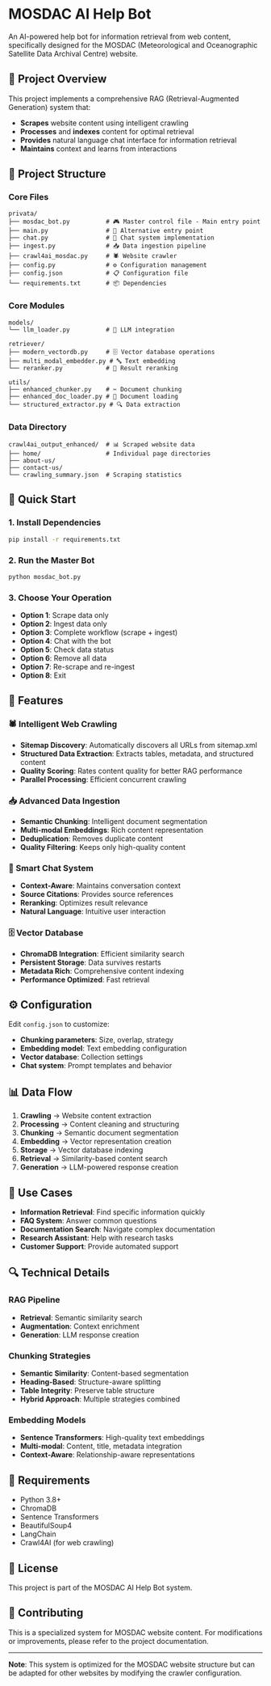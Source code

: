 # MOSDAC AI Help Bot

An AI-powered help bot for information retrieval from web content, specifically designed for the MOSDAC (Meteorological and Oceanographic Satellite Data Archival Centre) website.

## 🎯 Project Overview

This project implements a comprehensive RAG (Retrieval-Augmented Generation) system that:
- **Scrapes** website content using intelligent crawling
- **Processes** and **indexes** content for optimal retrieval
- **Provides** natural language chat interface for information retrieval
- **Maintains** context and learns from interactions

## 📁 Project Structure

### Core Files
```
privata/
├── mosdac_bot.py          # 🎮 Master control file - Main entry point
├── main.py                # 🚀 Alternative entry point
├── chat.py                # 💬 Chat system implementation
├── ingest.py              # 📥 Data ingestion pipeline
├── crawl4ai_mosdac.py     # 🕷️ Website crawler
├── config.py              # ⚙️ Configuration management
├── config.json            # 📋 Configuration file
└── requirements.txt       # 📦 Dependencies
```

### Core Modules
```
models/
└── llm_loader.py          # 🤖 LLM integration

retriever/
├── modern_vectordb.py     # 🗄️ Vector database operations
├── multi_modal_embedder.py # 🔤 Text embedding
└── reranker.py            # 🎯 Result reranking

utils/
├── enhanced_chunker.py    # ✂️ Document chunking
├── enhanced_doc_loader.py # 📄 Document loading
└── structured_extractor.py # 🔍 Data extraction
```

### Data Directory
```
crawl4ai_output_enhanced/  # 📊 Scraped website data
├── home/                  # Individual page directories
├── about-us/
├── contact-us/
└── crawling_summary.json  # Scraping statistics
```

## 🚀 Quick Start

### 1. Install Dependencies
```bash
pip install -r requirements.txt
```

### 2. Run the Master Bot
```bash
python mosdac_bot.py
```

### 3. Choose Your Operation
- **Option 1**: Scrape data only
- **Option 2**: Ingest data only  
- **Option 3**: Complete workflow (scrape + ingest)
- **Option 4**: Chat with the bot
- **Option 5**: Check data status
- **Option 6**: Remove all data
- **Option 7**: Re-scrape and re-ingest
- **Option 8**: Exit

## 🔧 Features

### 🕷️ Intelligent Web Crawling
- **Sitemap Discovery**: Automatically discovers all URLs from sitemap.xml
- **Structured Data Extraction**: Extracts tables, metadata, and structured content
- **Quality Scoring**: Rates content quality for better RAG performance
- **Parallel Processing**: Efficient concurrent crawling

### 📥 Advanced Data Ingestion
- **Semantic Chunking**: Intelligent document segmentation
- **Multi-modal Embeddings**: Rich content representation
- **Deduplication**: Removes duplicate content
- **Quality Filtering**: Keeps only high-quality content

### 💬 Smart Chat System
- **Context-Aware**: Maintains conversation context
- **Source Citations**: Provides source references
- **Reranking**: Optimizes result relevance
- **Natural Language**: Intuitive user interaction

### 🗄️ Vector Database
- **ChromaDB Integration**: Efficient similarity search
- **Persistent Storage**: Data survives restarts
- **Metadata Rich**: Comprehensive content indexing
- **Performance Optimized**: Fast retrieval

## ⚙️ Configuration

Edit `config.json` to customize:
- **Chunking parameters**: Size, overlap, strategy
- **Embedding model**: Text embedding configuration
- **Vector database**: Collection settings
- **Chat system**: Prompt templates and behavior

## 📊 Data Flow

1. **Crawling** → Website content extraction
2. **Processing** → Content cleaning and structuring
3. **Chunking** → Semantic document segmentation
4. **Embedding** → Vector representation creation
5. **Storage** → Vector database indexing
6. **Retrieval** → Similarity-based content search
7. **Generation** → LLM-powered response creation

## 🎯 Use Cases

- **Information Retrieval**: Find specific information quickly
- **FAQ System**: Answer common questions
- **Documentation Search**: Navigate complex documentation
- **Research Assistant**: Help with research tasks
- **Customer Support**: Provide automated support

## 🔍 Technical Details

### RAG Pipeline
- **Retrieval**: Semantic similarity search
- **Augmentation**: Context enrichment
- **Generation**: LLM response creation

### Chunking Strategies
- **Semantic Similarity**: Content-based segmentation
- **Heading-Based**: Structure-aware splitting
- **Table Integrity**: Preserve table structure
- **Hybrid Approach**: Multiple strategies combined

### Embedding Models
- **Sentence Transformers**: High-quality text embeddings
- **Multi-modal**: Content, title, metadata integration
- **Context-Aware**: Relationship-aware representations

## 🚨 Requirements

- Python 3.8+
- ChromaDB
- Sentence Transformers
- BeautifulSoup4
- LangChain
- Crawl4AI (for web crawling)

## 📝 License

This project is part of the MOSDAC AI Help Bot system.

## 🤝 Contributing

This is a specialized system for MOSDAC website content. For modifications or improvements, please refer to the project documentation.

---

**Note**: This system is optimized for the MOSDAC website structure but can be adapted for other websites by modifying the crawler configuration.